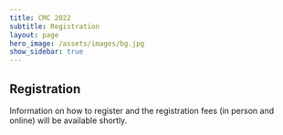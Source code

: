```yaml
---
title: CMC 2022
subtitle: Registration
layout: page
hero_image: /assets/images/bg.jpg
show_sidebar: true
---
```


## Registration

Information on how to register and the registration fees (in person and online) will be available shortly.
